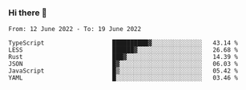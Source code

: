 ### Hi there 👋

<!--START_SECTION:waka-->

```text
From: 12 June 2022 - To: 19 June 2022

TypeScript                   ██████████▓░░░░░░░░░░░░░░   43.14 %
LESS                         ██████▓░░░░░░░░░░░░░░░░░░   26.68 %
Rust                         ███▓░░░░░░░░░░░░░░░░░░░░░   14.39 %
JSON                         █▓░░░░░░░░░░░░░░░░░░░░░░░   06.03 %
JavaScript                   █▒░░░░░░░░░░░░░░░░░░░░░░░   05.42 %
YAML                         █░░░░░░░░░░░░░░░░░░░░░░░░   03.46 %
```

<!--END_SECTION:waka-->

<!--
**jtaox/jtaox** is a ✨ _special_ ✨ repository because its `README.md` (this file) appears on your GitHub profile.

Here are some ideas to get you started:

- 🔭 I’m currently working on ...
- 🌱 I’m currently learning ...
- 👯 I’m looking to collaborate on ...
- 🤔 I’m looking for help with ...
- 💬 Ask me about ...
- 📫 How to reach me: ...
- 😄 Pronouns: ...
- ⚡ Fun fact: ...
-->
